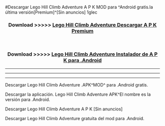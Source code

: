 #Descargar Lego Hill Climb Adventure  A P K MOD para ^Android gratis.la última versión[Premium]^[Sin anuncios] 1glec



<div align="center">
<h3>Download >>>>> <a href="https://es-web.web.app/?es= Lego Hill Climb Adventure ">Lego Hill Climb Adventure  Descargar A P K Premium</a></h3><br>

<h3>Download >>>>> <a href="https://es-web.web.app/?es= Lego Hill Climb Adventure ">Lego Hill Climb Adventure  Instalador de A P K para .Android</a></h3>
</div>


----------------------------------------------------------

----------------------------------------------------------

----------------------------------------------------------

Descargar Lego Hill Climb Adventure  .APK^MOD^ para .Android gratis.

Descargar la aplicación. Lego Hill Climb Adventure  APK^El nombre es la versión para .Android.

Descargar Lego Hill Climb Adventure  A P K [Sin anuncios]

Descargar Lego Hill Climb Adventure  gratuita del mod para .Android.